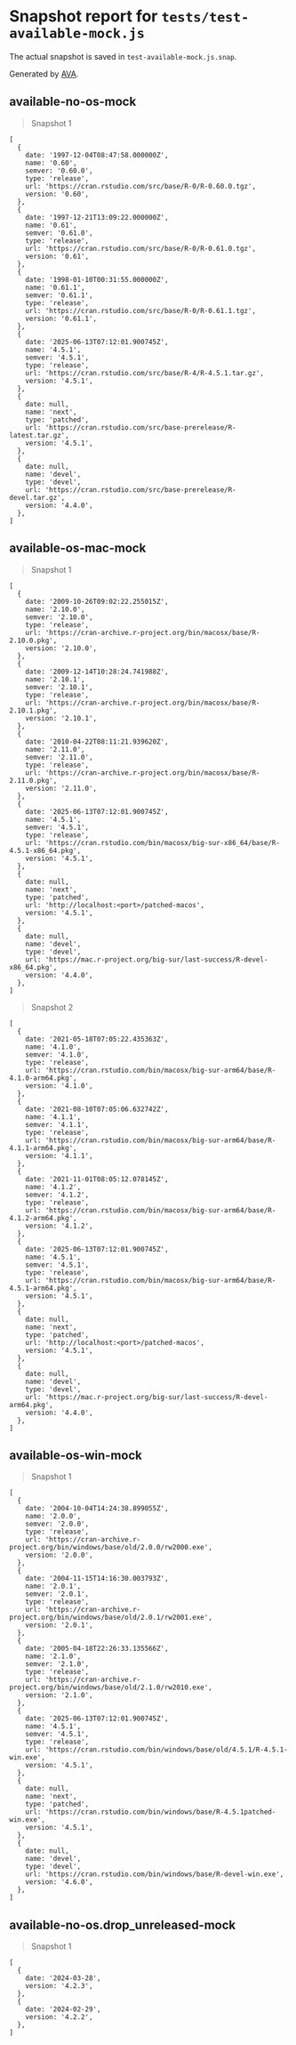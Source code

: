 # Snapshot report for `tests/test-available-mock.js`

The actual snapshot is saved in `test-available-mock.js.snap`.

Generated by [AVA](https://avajs.dev).

## available-no-os-mock

> Snapshot 1

    [
      {
        date: '1997-12-04T08:47:58.000000Z',
        name: '0.60',
        semver: '0.60.0',
        type: 'release',
        url: 'https://cran.rstudio.com/src/base/R-0/R-0.60.0.tgz',
        version: '0.60',
      },
      {
        date: '1997-12-21T13:09:22.000000Z',
        name: '0.61',
        semver: '0.61.0',
        type: 'release',
        url: 'https://cran.rstudio.com/src/base/R-0/R-0.61.0.tgz',
        version: '0.61',
      },
      {
        date: '1998-01-10T00:31:55.000000Z',
        name: '0.61.1',
        semver: '0.61.1',
        type: 'release',
        url: 'https://cran.rstudio.com/src/base/R-0/R-0.61.1.tgz',
        version: '0.61.1',
      },
      {
        date: '2025-06-13T07:12:01.900745Z',
        name: '4.5.1',
        semver: '4.5.1',
        type: 'release',
        url: 'https://cran.rstudio.com/src/base/R-4/R-4.5.1.tar.gz',
        version: '4.5.1',
      },
      {
        date: null,
        name: 'next',
        type: 'patched',
        url: 'https://cran.rstudio.com/src/base-prerelease/R-latest.tar.gz',
        version: '4.5.1',
      },
      {
        date: null,
        name: 'devel',
        type: 'devel',
        url: 'https://cran.rstudio.com/src/base-prerelease/R-devel.tar.gz',
        version: '4.4.0',
      },
    ]

## available-os-mac-mock

> Snapshot 1

    [
      {
        date: '2009-10-26T09:02:22.255015Z',
        name: '2.10.0',
        semver: '2.10.0',
        type: 'release',
        url: 'https://cran-archive.r-project.org/bin/macosx/base/R-2.10.0.pkg',
        version: '2.10.0',
      },
      {
        date: '2009-12-14T10:28:24.741988Z',
        name: '2.10.1',
        semver: '2.10.1',
        type: 'release',
        url: 'https://cran-archive.r-project.org/bin/macosx/base/R-2.10.1.pkg',
        version: '2.10.1',
      },
      {
        date: '2010-04-22T08:11:21.939620Z',
        name: '2.11.0',
        semver: '2.11.0',
        type: 'release',
        url: 'https://cran-archive.r-project.org/bin/macosx/base/R-2.11.0.pkg',
        version: '2.11.0',
      },
      {
        date: '2025-06-13T07:12:01.900745Z',
        name: '4.5.1',
        semver: '4.5.1',
        type: 'release',
        url: 'https://cran.rstudio.com/bin/macosx/big-sur-x86_64/base/R-4.5.1-x86_64.pkg',
        version: '4.5.1',
      },
      {
        date: null,
        name: 'next',
        type: 'patched',
        url: 'http://localhost:<port>/patched-macos',
        version: '4.5.1',
      },
      {
        date: null,
        name: 'devel',
        type: 'devel',
        url: 'https://mac.r-project.org/big-sur/last-success/R-devel-x86_64.pkg',
        version: '4.4.0',
      },
    ]

> Snapshot 2

    [
      {
        date: '2021-05-18T07:05:22.435363Z',
        name: '4.1.0',
        semver: '4.1.0',
        type: 'release',
        url: 'https://cran.rstudio.com/bin/macosx/big-sur-arm64/base/R-4.1.0-arm64.pkg',
        version: '4.1.0',
      },
      {
        date: '2021-08-10T07:05:06.632742Z',
        name: '4.1.1',
        semver: '4.1.1',
        type: 'release',
        url: 'https://cran.rstudio.com/bin/macosx/big-sur-arm64/base/R-4.1.1-arm64.pkg',
        version: '4.1.1',
      },
      {
        date: '2021-11-01T08:05:12.078145Z',
        name: '4.1.2',
        semver: '4.1.2',
        type: 'release',
        url: 'https://cran.rstudio.com/bin/macosx/big-sur-arm64/base/R-4.1.2-arm64.pkg',
        version: '4.1.2',
      },
      {
        date: '2025-06-13T07:12:01.900745Z',
        name: '4.5.1',
        semver: '4.5.1',
        type: 'release',
        url: 'https://cran.rstudio.com/bin/macosx/big-sur-arm64/base/R-4.5.1-arm64.pkg',
        version: '4.5.1',
      },
      {
        date: null,
        name: 'next',
        type: 'patched',
        url: 'http://localhost:<port>/patched-macos',
        version: '4.5.1',
      },
      {
        date: null,
        name: 'devel',
        type: 'devel',
        url: 'https://mac.r-project.org/big-sur/last-success/R-devel-arm64.pkg',
        version: '4.4.0',
      },
    ]

## available-os-win-mock

> Snapshot 1

    [
      {
        date: '2004-10-04T14:24:38.899055Z',
        name: '2.0.0',
        semver: '2.0.0',
        type: 'release',
        url: 'https://cran-archive.r-project.org/bin/windows/base/old/2.0.0/rw2000.exe',
        version: '2.0.0',
      },
      {
        date: '2004-11-15T14:16:30.003793Z',
        name: '2.0.1',
        semver: '2.0.1',
        type: 'release',
        url: 'https://cran-archive.r-project.org/bin/windows/base/old/2.0.1/rw2001.exe',
        version: '2.0.1',
      },
      {
        date: '2005-04-18T22:26:33.135566Z',
        name: '2.1.0',
        semver: '2.1.0',
        type: 'release',
        url: 'https://cran-archive.r-project.org/bin/windows/base/old/2.1.0/rw2010.exe',
        version: '2.1.0',
      },
      {
        date: '2025-06-13T07:12:01.900745Z',
        name: '4.5.1',
        semver: '4.5.1',
        type: 'release',
        url: 'https://cran.rstudio.com/bin/windows/base/old/4.5.1/R-4.5.1-win.exe',
        version: '4.5.1',
      },
      {
        date: null,
        name: 'next',
        type: 'patched',
        url: 'https://cran.rstudio.com/bin/windows/base/R-4.5.1patched-win.exe',
        version: '4.5.1',
      },
      {
        date: null,
        name: 'devel',
        type: 'devel',
        url: 'https://cran.rstudio.com/bin/windows/base/R-devel-win.exe',
        version: '4.6.0',
      },
    ]

## available-no-os.drop_unreleased-mock

> Snapshot 1

    [
      {
        date: '2024-03-28',
        version: '4.2.3',
      },
      {
        date: '2024-02-29',
        version: '4.2.2',
      },
    ]

